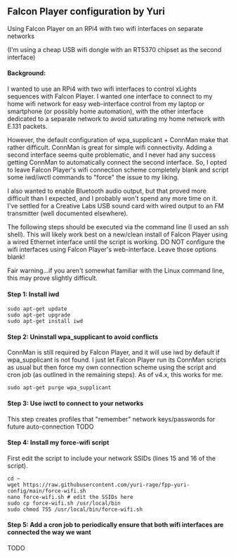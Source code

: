 ## Falcon Player configuration by Yuri

Using Falcon Player on an RPi4 with two wifi interfaces on separate networks

(I'm using a cheap USB wifi dongle with an RT5370 chipset as the second interface)

#### Background:
I wanted to use an RPi4 with two wifi interfaces to control xLights sequences with Falcon Player.  I wanted one interface to connect to my home wifi network for easy web-interface control from my laptop or smartphone (or possibly home automation), with the other interface dedicated to a separate network to avoid saturating my home network with E.131 packets.

However, the default configuration of wpa_supplicant + ConnMan make that rather difficult. ConnMan is great for simple wifi connectivity.  Adding a second interface seems quite problematic, and I never had any success getting ConnMan to automatically connect the second interface.  So, I opted to leave Falcon Player's wifi connection scheme completely blank and script some iwd/iwctl commands to "force" the issue to my liking.

I also wanted to enable Bluetooth audio output, but that proved more difficult than I expected, and I probably won't spend any more time on it.  I've settled for a Creative Labs USB sound card with wired output to an FM transmitter (well documented elsewhere).

The following steps should be executed via the command line (I used an ssh shell).  This will likely work best on a new/clean install of Falcon Player using a wired Ethernet interface until the script is working.  DO NOT configure the wifi interfaces using Falcon Player's web-interface.  Leave those options blank!

Fair warning...if you aren't somewhat familiar with the Linux command line, this may prove slightly difficult.

#### Step 1: Install iwd

    sudo apt-get update
    sudo apt-get upgrade
    sudo apt-get install iwd

#### Step 2: Uninstall wpa_supplicant to avoid conflicts
ConnMan is still required by Falcon Player, and it will use iwd by default if wpa_supplicant is not found.  I just let Falcon Player run its ConnMan scripts as usual but then force my own connection scheme using the script and cron job (as outlined in the remaining steps).  As of v4.x, this works for me.

`sudo apt-get purge wpa_supplicant`

#### Step 3: Use iwctl to connect to your networks
This step creates profiles that "remember" network keys/passwords for future auto-connection
TODO

#### Step 4: Install my force-wifi script
First edit the script to include your network SSIDs (lines 15 and 16 of the script).

    cd ~
    wget https://raw.githubusercontent.com/yuri-rage/fpp-yuri-config/main/force-wifi.sh
    nano force-wifi.sh # edit the SSIDs here
    sudo cp force-wifi.sh /usr/local/bin
    sudo chmod 755 /usr/local/bin/force-wifi.sh
    
#### Step 5: Add a cron job to periodically ensure that both wifi interfaces are connected the way we want
TODO
